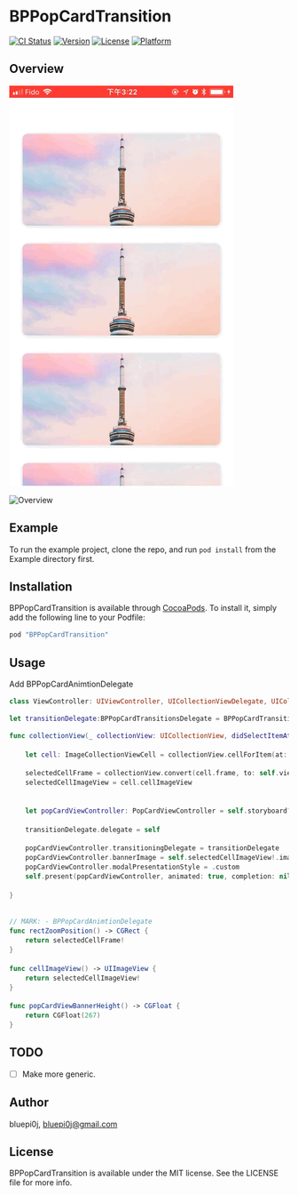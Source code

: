 # BPPopCardTransition

[![CI Status](http://img.shields.io/travis/bluepi0j/BPPopCardTransition.svg?style=flat)](https://travis-ci.org/bluepi0j/BPPopCardTransition)
[![Version](https://img.shields.io/cocoapods/v/BPPopCardTransition.svg?style=flat)](http://cocoapods.org/pods/BPPopCardTransition)
[![License](https://img.shields.io/cocoapods/l/BPPopCardTransition.svg?style=flat)](http://cocoapods.org/pods/BPPopCardTransition)
[![Platform](https://img.shields.io/cocoapods/p/BPPopCardTransition.svg?style=flat)](http://cocoapods.org/pods/BPPopCardTransition)
## Overview


![Overview](https://raw.githubusercontent.com/bluepi0j/BPPopCardTransition/master/Images/example1.GIF)

![Overview](https://raw.githubusercontent.com/bluepi0j/BPPopCardTransition/master/Images/example2.GIF)

## Example

To run the example project, clone the repo, and run `pod install` from the Example directory first.

## Installation

BPPopCardTransition is available through [CocoaPods](http://cocoapods.org). To install
it, simply add the following line to your Podfile:

```ruby
pod "BPPopCardTransition"
```
## Usage

Add BPPopCardAnimtionDelegate

```swift
class ViewController: UIViewController, UICollectionViewDelegate, UICollectionViewDataSource, BPPopCardAnimtionDelegate
```

```swift
let transitionDelegate:BPPopCardTransitionsDelegate = BPPopCardTransitionsDelegate()
```

```swift
func collectionView(_ collectionView: UICollectionView, didSelectItemAt indexPath: IndexPath) {

    let cell: ImageCollectionViewCell = collectionView.cellForItem(at: indexPath)! as! ImageCollectionViewCell

    selectedCellFrame = collectionView.convert(cell.frame, to: self.view)
    selectedCellImageView = cell.cellImageView


    let popCardViewController: PopCardViewController = self.storyboard?.instantiateViewController(withIdentifier: "PopCardViewController") as! PopCardViewController

    transitionDelegate.delegate = self

    popCardViewController.transitioningDelegate = transitionDelegate
    popCardViewController.bannerImage = self.selectedCellImageView!.image
    popCardViewController.modalPresentationStyle = .custom
    self.present(popCardViewController, animated: true, completion: nil)

}
```
```swift

// MARK: - BPPopCardAnimtionDelegate
func rectZoomPosition() -> CGRect {
    return selectedCellFrame!
}

func cellImageView() -> UIImageView {
    return selectedCellImageView!
}

func popCardViewBannerHeight() -> CGFloat {
    return CGFloat(267)
}
```


## TODO

- [ ] Make more generic.

## Author

bluepi0j, bluepi0j@gmail.com

## License

BPPopCardTransition is available under the MIT license. See the LICENSE file for more info.


